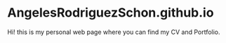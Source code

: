 # AngelesRodriguezSchon.github.io

Hi! this is my personal web page where you can find my CV and Portfolio. 
